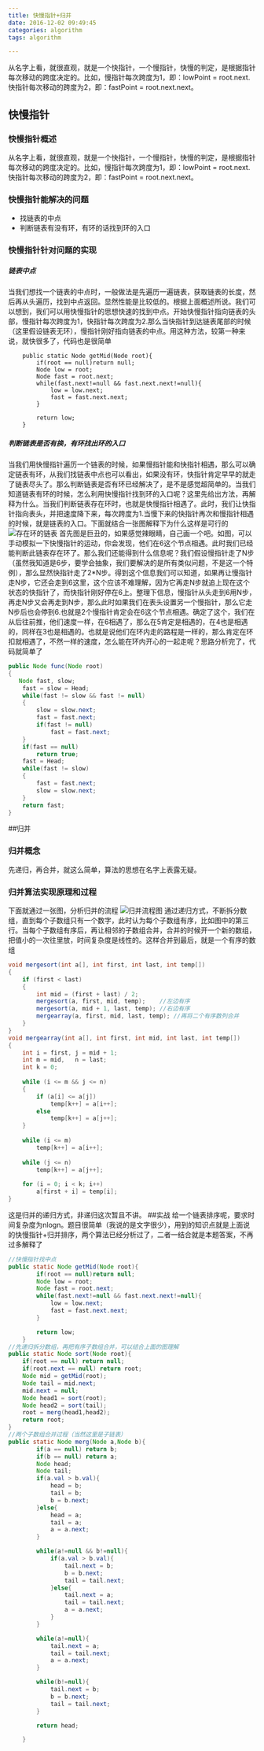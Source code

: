 ```yaml
---
title: 快慢指针+归并
date: 2016-12-02 09:49:45
categories: algorithm
tags: algorithm

---
```

从名字上看，就很直观，就是一个快指针，一个慢指针，快慢的判定，是根据指针每次移动的跨度决定的。比如，慢指针每次跨度为1，即：lowPoint = root.next.快指针每次移动的跨度为2，即：fastPoint = root.next.next。
<!-- more -->
## 快慢指针
### 快慢指针概述
从名字上看，就很直观，就是一个快指针，一个慢指针，快慢的判定，是根据指针每次移动的跨度决定的。比如，慢指针每次跨度为1，即：lowPoint = root.next.快指针每次移动的跨度为2，即：fastPoint = root.next.next。
### 快慢指针能解决的问题
* 找链表的中点
* 判断链表有没有环，有环的话找到环的入口
### 快慢指针针对问题的实现
##### 链表中点
当我们想找一个链表的中点时，一般做法是先遍历一遍链表，获取链表的长度，然后再从头遍历，找到中点返回。显然性能是比较低的。根据上面概述所说。我们可以想到，我们可以用快慢指针的思想快速的找到中点。开始快慢指针指向链表的头部，慢指针每次跨度为1，快指针每次跨度为2.那么当快指针到达链表尾部的时候（这里假设链表无环），慢指针刚好指向链表的中点。用这种方法，较第一种来说，就快很多了，代码也是很简单
```javca
    public static Node getMid(Node root){
        if(root == null)return null;
        Node low = root;
        Node fast = root.next;
        while(fast.next!=null && fast.next.next!=null){
            low = low.next;
            fast = fast.next.next;
        }

        return low;
    }
```
##### 判断链表是否有换，有环找出环的入口
当我们用快慢指针遍历一个链表的时候，如果慢指针能和快指针相遇，那么可以确定链表有环，从我们找链表中点也可以看出，如果没有环，快指针肯定早早的就走了链表尽头了。那么判断链表是否有环已经解决了，是不是感觉超简单的。当我们知道链表有环的时候，怎么利用快慢指针找到环的入口呢？这里先给出方法，再解释为什么。当我们判断链表存在环时，也就是快慢指针相遇了。此时，我们让快指针指向表头，并把速度降下来，每次跨度为1.当慢下来的快指针再次和慢指针相遇的时候，就是链表的入口。下面就结合一张图解释下为什么这样是可行的
![存在环的链表][1]
首先图是巨丑的，如果感觉辣眼睛，自己画一个吧。如图，可以手动模拟一下快慢指针的运动，你会发现，他们在6这个节点相遇。此时我们已经能判断此链表存在环了。那么我们还能得到什么信息呢？我们假设慢指针走了N步（虽然我知道是6步，要学会抽象，我们要解决的是所有类似问题，不是这一个特例），那么显然快指针走了2*N步。得到这个信息我们可以知道，如果再让慢指针走N步，它还会走到6这里，这个应该不难理解，因为它再走N步就追上现在这个状态的快指针了，而快指针刚好停在6上。整理下信息，慢指针从头走到6用N步，再走N步又会再走到N步，那么此时如果我们在表头设置另一个慢指针，那么它走N步后也会停到6.也就是2个慢指针肯定会在6这个节点相遇。确定了这个，我们在从后往前推，他们速度一样，在6相遇了，那么在5肯定是相遇的，在4也是相遇的，同样在3也是相遇的。也就是说他们在环内走的路程是一样的，那么肯定在环扣就相遇了，不然一样的速度，怎么能在环内开心的一起走呢？思路分析完了，代码就简单了
```JAVA
public Node func(Node root)
{
   Node fast, slow;
    fast = slow = Head;
    while(fast != slow && fast != null)
    {
        slow = slow.next;
        fast = fast.next;
        if(fast != null)
            fast = fast.next;
    }
    if(fast == null)
        return true;
    fast = Head;
    while(fast != slow)
    {
        fast = fast.next;
        slow = slow.next;
    }
    return fast;
}
```
##归并
### 归并概念
先递归，再合并，就这么简单，算法的思想在名字上表露无疑。
### 归并算法实现原理和过程
下面就通过一张图，分析归并的流程
![归并流程图][2]
通过递归方式，不断拆分数组，直到每个子数组只有一个数字，此时认为每个子数组有序，比如图中的第三行。当每个子数组有序后，再让相邻的子数组合并，合并的时候开一个新的数组，把值小的一次往里放，时间复杂度是线性的。这样合并到最后，就是一个有序的数组
```java
void mergesort(int a[], int first, int last, int temp[])  
{  
    if (first < last)  
    {  
        int mid = (first + last) / 2;  
        mergesort(a, first, mid, temp);    //左边有序  
        mergesort(a, mid + 1, last, temp); //右边有序  
        mergearray(a, first, mid, last, temp); //再将二个有序数列合并  
    }  
}  
void mergearray(int a[], int first, int mid, int last, int temp[])  
{  
    int i = first, j = mid + 1;  
    int m = mid,   n = last;  
    int k = 0;  
      
    while (i <= m && j <= n)  
    {  
        if (a[i] <= a[j])  
            temp[k++] = a[i++];  
        else  
            temp[k++] = a[j++];  
    }  
      
    while (i <= m)  
        temp[k++] = a[i++];  
      
    while (j <= n)  
        temp[k++] = a[j++];  
      
    for (i = 0; i < k; i++)  
        a[first + i] = temp[i];  
}  
```
这是归并的递归方式，非递归这次暂且不讲。
##实战
给一个链表排序呢，要求时间复杂度为nlogn。题目很简单（我说的是文字很少），用到的知识点就是上面说的快慢指针+归并排序，两个算法已经分析过了，二者一结合就是本题答案，不再过多解释了
```java
//快慢指针找中点
public static Node getMid(Node root){
        if(root == null)return null;
        Node low = root;
        Node fast = root.next;
        while(fast.next!=null && fast.next.next!=null){
            low = low.next;
            fast = fast.next.next;
        }

        return low;
    }
//先递归拆分数组，再把有序子数组合并，可以结合上面的图理解
public static Node sort(Node root){
    if(root == null) return null;
    if(root.next == null) return root;
    Node mid = getMid(root);
    Node tail = mid.next;
    mid.next = null;
    Node head1 = sort(root);
    Node head2 = sort(tail);
    root = merg(head1,head2);
    return root;
}
//两个子数组合并过程（当然这里是子链表）
public static Node merg(Node a,Node b){
        if(a == null) return b;
        if(b == null) return a;
        Node head;
        Node tail;
        if(a.val > b.val){
            head = b;
            tail = b;
            b = b.next;
        }else{
            head = a;
            tail = a;
            a = a.next;
        }

        while(a!=null && b!=null){
            if(a.val > b.val){
                tail.next = b;
                b = b.next;
                tail = tail.next;
            }else{
                tail.next = a;
                tail = tail.next;
                a = a.next;
            }
        }

        while(a!=null){
            tail.next = a;
            tail = tail.next;
            a = a.next;
        }

        while(b!=null){
            tail.next = b;
            b = b.next;
            tail = tail.next;
        }

        return head;

    }
```


  [1]: http://ofy9dm2ii.bkt.clouddn.com/image/article/point.png
  [2]: http://ofy9dm2ii.bkt.clouddn.com/image/article/guibing.jpeg
